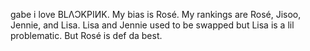 gabe
i love BLΛƆKPIИK. My bias is Rosé. My rankings are Rosé, Jisoo, Jennie, and Lisa. Lisa and Jennie used to be swapped but Lisa is a lil problematic. But Rosé is def da best.
